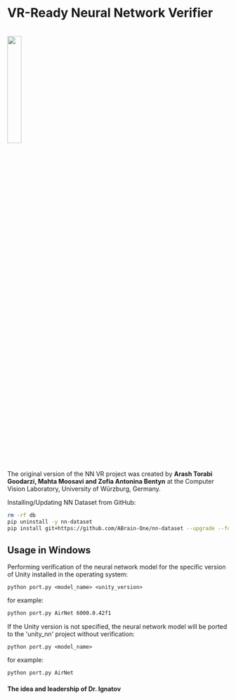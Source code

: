 # VR-Ready Neural Network Verifier
<br/>
<img src='https://abrain.one/img/nn-vr-tr.png' width='25%'/>

The original version of the NN VR project was created by <strong>Arash Torabi Goodarzi, Mahta Moosavi and Zofia Antonina Bentyn</strong> at the Computer Vision Laboratory, University of Würzburg, Germany.

Installing/Updating NN Dataset from GitHub:
```bash
rm -rf db
pip uninstall -y nn-dataset
pip install git+https://github.com/ABrain-One/nn-dataset --upgrade --force --extra-index-url https://download.pytorch.org/whl/cu126
```

## Usage in Windows

Performing verification of the neural network model for the specific version of Unity installed in the operating system:

`python port.py <model_name> <unity_version>`

for example:

```bash
python port.py AirNet 6000.0.42f1
```

If the Unity version is not specified, the neural network model will be ported to the 'unity_nn' project without verification:

`python port.py <model_name>`

for example:
 
```bash
python port.py AirNet
```

#### The idea and leadership of Dr. Ignatov
